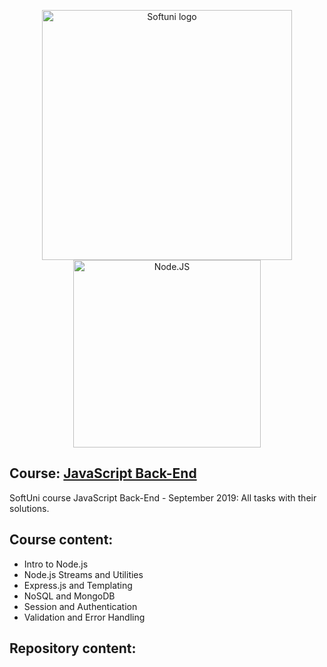 <p align="center">
	<a href="https://softuni.bg/"><img src="http://youthub.bg/wp-content/uploads/2017/04/SoftUni-Logo-Flat.png" alt="Softuni logo" width="400" align="center"></a>
	<a href="https://nodejs.org/en/"><img src="https://upload.wikimedia.org/wikipedia/commons/thumb/d/d9/Node.js_logo.svg/1200px-Node.js_logo.svg.png" alt="Node.JS" width="300" align="center"></a>
<p>

## Course: [JavaScript Back-End](https://softuni.bg/trainings/2452/js-back-end-september-2019)
SoftUni course JavaScript Back-End - September 2019: All tasks with their solutions.

## Course content:
- Intro to Node.js
- Node.js Streams and Utilities
- Express.js and Templating
- NoSQL and MongoDB
- Session and Authentication
- Validation and Error Handling

## Repository content:
